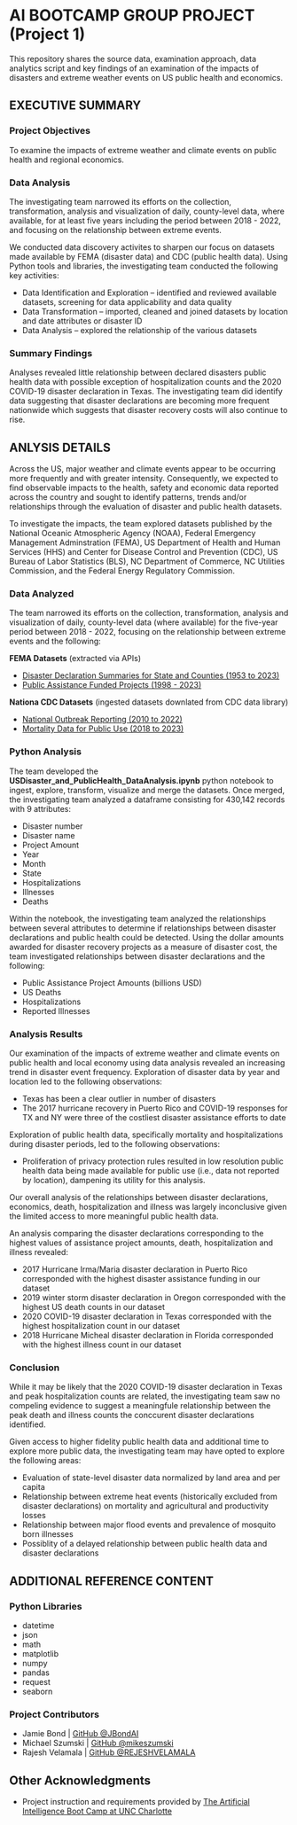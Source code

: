  # AI BOOTCAMP GROUP PROJECT (Project 1)
This repository shares the source data, examination approach, data analytics script and key findings of an examination of the impacts of disasters and extreme weather events on US public health and economics.

## EXECUTIVE SUMMARY

### Project Objectives
To examine the impacts of extreme weather and climate events on public health and regional  economics. 

### Data Analysis
The investigating team narrowed its efforts on the collection, transformation, analysis and visualization of daily, county-level data, where available, for at least five years including the period between 2018 - 2022, and focusing on the relationship between extreme events. 

We conducted data discovery activites to sharpen our focus on datasets made available by FEMA (disaster data) and CDC (public health data). Using Python tools and libraries, the investigating team conducted the following key activities:
* Data Identification and Exploration –  identified and reviewed available datasets, screening for data applicability and data quality
* Data Transformation – imported, cleaned and joined datasets by location and date attributes or disaster ID
* Data Analysis – explored the relationship of the various datasets  

### Summary Findings
Analyses revealed little relationship between declared disasters public health data with possible exception of hospitalization counts and the 2020 COVID-19 disaster declaration in Texas.
The investigating team did identify data suggesting that disaster declarations are becoming more frequent nationwide which suggests that disaster recovery costs will also continue to rise.


## ANLYSIS DETAILS
Across the US, major weather and climate events appear to be occurring more frequently and with greater intensity. Consequently, we expected to find observable impacts to the health, safety and economic data reported across the country and sought to identify patterns, trends and/or relationships through the evaluation of disaster and public health datasets. 
 
To investigate the impacts, the team explored datasets published by the National Oceanic Atmospheric Agency (NOAA), Federal Emergency Management Adminstration (FEMA), US Department of Health and Human Services (HHS) and Center for Disease Control and Prevention (CDC), US Bureau of Labor Statistics (BLS), NC Department of Commerce, NC Utilities Commission, and the Federal Energy Regulatory Commission. 

### Data Analyzed
The team narrowed its efforts on the collection, transformation, analysis and visualization of daily, county-level data (where available) for the five-year period between 2018 - 2022, focusing on the relationship between extreme events and the following:

__FEMA Datasets__ (extracted via APIs)
* [Disaster Declaration Summaries for State and Counties (1953 to 2023)](https://www.fema.gov/data-visualization/disaster-declarations-states-and-counties)
* [Public Assistance Funded Projects (1998 - 2023)](https://www.fema.gov/openfema-data-page/public-assistance-funded-projects-details-v1)

__Nationa CDC Datasets__ (ingested datasets downlated from CDC data library)
* [National Outbreak Reporting (2010 to 2022)](https://wonder.cdc.gov/nndss/nndss_weekly_tables_menu.asp)
* [Mortality Data for Public Use (2018 to 2023)](https://www.cdc.gov/nchs/nvss/mortality_public_use_data.htm)


### Python Analysis
The team developed the __USDisaster_and_PublicHealth_DataAnalysis.ipynb__ python notebook to ingest, explore, transform, visualize and merge the datasets. Once merged, the investigating team analyzed a dataframe consisting for 430,142 records with 9 attributes:
* Disaster number
* Disaster name
* Project Amount
* Year
* Month
* State 
* Hospitalizations
* Illnesses
* Deaths

Within the notebook, the investigating team analyzed the relationships between several attributes to determine if relationships between disaster declarations and public health could be detected. Using the dollar amounts awarded for disaster recovery projects as a measure of disaster cost, the team investigated relationships between disaster declarations and the following:
* Public Assistance Project Amounts (billions USD)
* US Deaths
* Hospitalizations
* Reported Illnesses

### Analysis Results
Our examination of the impacts of extreme weather and climate events on public health and local economy using data analysis revealed an increasing trend in disaster event frequency. Exploration of disaster data by year and location led to the following observations:
* Texas has been a clear outlier in number of disasters 
* The 2017 hurricane recovery in Puerto Rico and COVID-19 responses for TX and NY were three of the costliest disaster assistance efforts to date 

Exploration of public health data, specifically mortality and hospitalizations during disaster periods, led to the following observations:
* Proliferation of privacy protection rules resulted in low resolution public health data being made available for public use (i.e., data not reported by location), dampening its utility for this analysis.

Our overall analysis of the relationships between disaster declarations, economics, death, hospitalization and illness was largely inconclusive given the limited access to more meaningful public health data.

An analysis comparing the disaster declarations corresponding to the highest values of assistance project amounts, death, hospitalization and illness revealed:
* 2017 Hurricane Irma/Maria disaster declaration in Puerto Rico corresponded with the highest disaster assistance funding in our dataset 
* 2019 winter storm disaster declaration in Oregon corresponded with the highest US death counts in our dataset 
* 2020 COVID-19 disaster declaration in Texas corresponded with the highest hospitalization count in our dataset
* 2018 Hurricane Micheal disaster declaration in Florida corresponded with the highest illness count in our dataset

### Conclusion
While it may be likely that the 2020 COVID-19 disaster declaration in Texas and peak hospitalization counts are related, the investigating team saw no compeling evidence to suggest a meaningfule relationship between the peak death and illness counts the conccurent disaster declarations identified.

Given access to higher fidelity public health data and additional time to explore more public data, the investigating team may have opted to explore the following areas:
* Evaluation of state-level disaster data normalized by land area and per capita
* Relationship between extreme heat events (historically excluded from disaster declarations) on mortality and agricultural and productivity losses
* Relationship between major flood events and prevalence of mosquito born illnesses
* Possiblity of a delayed relationship between public health data and disaster declarations



## ADDITIONAL REFERENCE CONTENT
### Python Libraries
* datetime
* json
* math
* matplotlib
* numpy
* pandas
* request
* seaborn

### Project Contributors
* Jamie Bond | [GitHub @JBondAI](https://github.com/jbondAI/) 
* Michael Szumski | [GitHub @mikeszumski](https://github.com/mikeszumski/)
* Rajesh Velamala | [GitHub @REJESHVELAMALA](https://github.com/rajeshvelamala/)

## Other Acknowledgments
* Project instruction and requirements provided by [The Artificial Intelligence Boot Camp at UNC Charlotte](https://bootcamp.charlotte.edu/artificial-intelligence/)

